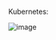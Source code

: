 Kubernetes:

![image](https://github.com/user-attachments/assets/a7b5ea16-8625-4523-9839-8a5dd601023f)
